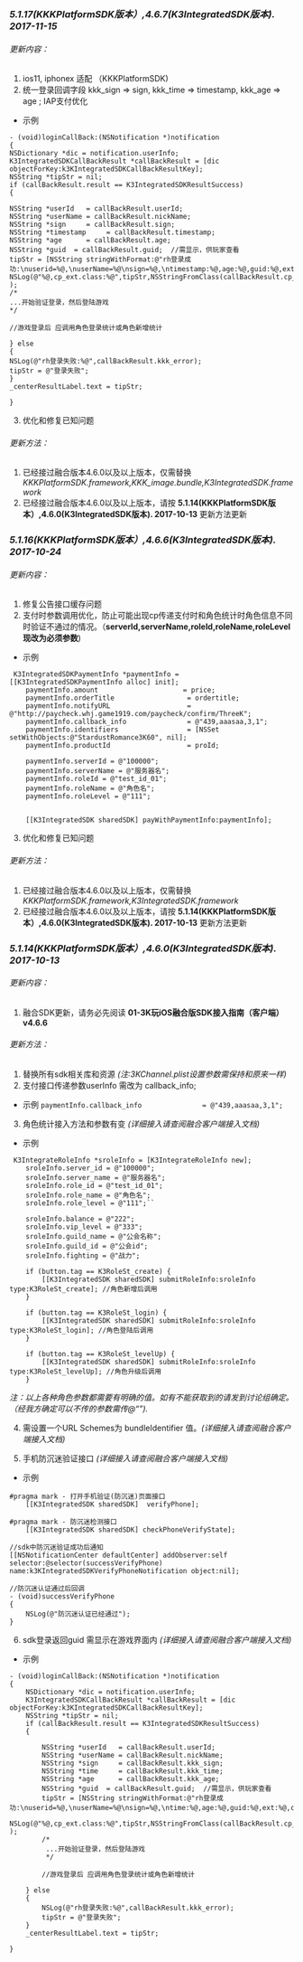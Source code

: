 
### *5.1.17(KKKPlatformSDK版本）,4.6.7(K3IntegratedSDK版本).  2017-11-15*
###### 更新内容：
1. ios11, iphonex 适配  （KKKPlatformSDK)
2. 统一登录回调字段 kkk_sign => sign, kkk_time => timestamp, kkk_age => age ; IAP支付优化
- 示例
```
- (void)loginCallBack:(NSNotification *)notification
{
NSDictionary *dic = notification.userInfo;
K3IntegratedSDKCallBackResult *callBackResult = [dic objectForKey:k3KIntegratedSDKCallBackResultKey];
NSString *tipStr = nil;
if (callBackResult.result == K3IntegratedSDKResultSuccess)
{

NSString *userId   = callBackResult.userId;
NSString *userName = callBackResult.nickName;
NSString *sign     = callBackResult.sign;
NSString *timestamp     = callBackResult.timestamp;
NSString *age      = callBackResult.age;
NSString *guid  = callBackResult.guid;  //需显示，供玩家查看
tipStr = [NSString stringWithFormat:@"rh登录成功:\nuserid=%@,\nuserName=%@\nsign=%@,\ntimestamp:%@,age:%@,guid:%@,ext:%@,cp_ext:%@",userId,userName,sign,timestamp,age,guid,callBackResult.ext,callBackResult.cp_ext];
NSLog(@"%@,cp_ext.class:%@",tipStr,NSStringFromClass(callBackResult.cp_ext.class) );
/*
...开始验证登录，然后登陆游戏
*/

//游戏登录后 应调用角色登录统计或角色新增统计

} else
{
NSLog(@"rh登录失败:%@",callBackResult.kkk_error);
tipStr = @"登录失败";
}
_centerResultLabel.text = tipStr;

}

```

3. 优化和修复已知问题
###### 更新方法：
1. 已经接过融合版本4.6.0以及以上版本，仅需替换*KKKPlatformSDK.framework,KKK_image.bundle,K3IntegratedSDK.framework*
2. 已经接过融合版本4.6.0以及以上版本，请按 **5.1.14(KKKPlatformSDK版本）,4.6.0(K3IntegratedSDK版本).  2017-10-13** 更新方法更新 




### *5.1.16(KKKPlatformSDK版本）,4.6.6(K3IntegratedSDK版本).  2017-10-24*
###### 更新内容：
1. 修复公告接口缓存问题
2. 支付时参数调用优化，防止可能出现cp传递支付时和角色统计时角色信息不同时验证不通过的情况。（**serverId,serverName,roleId,roleName,roleLevel现改为必须参数**)
- 示例
```
 K3IntegratedSDKPaymentInfo *paymentInfo = [[K3IntegratedSDKPaymentInfo alloc] init];
    paymentInfo.amount                     = price;
    paymentInfo.orderTitle                  = ordertitle;
    paymentInfo.notifyURL                   = @"http://paycheck.whj.game1919.com/paycheck/confirm/ThreeK";
    paymentInfo.callback_info               = @"439,aaasaa,3,1";
    paymentInfo.identifiers                 = [NSSet setWithObjects:@"StardustRomance3K60", nil];
    paymentInfo.productId                   = proId;
    
    paymentInfo.serverId = @"100000";
    paymentInfo.serverName = @"服务器名";
    paymentInfo.roleId = @"test_id_01";
    paymentInfo.roleName = @"角色名";
    paymentInfo.roleLevel = @"111";
   
    
    [[K3IntegratedSDK sharedSDK] payWithPaymentInfo:paymentInfo];
```

3. 优化和修复已知问题
###### 更新方法：
1. 已经接过融合版本4.6.0以及以上版本，仅需替换*KKKPlatformSDK.framework,K3IntegratedSDK.framework*
2. 已经接过融合版本4.6.0以及以上版本，请按 **5.1.14(KKKPlatformSDK版本）,4.6.0(K3IntegratedSDK版本).  2017-10-13** 更新方法更新 




### *5.1.14(KKKPlatformSDK版本）,4.6.0(K3IntegratedSDK版本).  2017-10-13*
###### 更新内容：
1. 融合SDK更新，请务必先阅读 **01-3K玩iOS融合版SDK接入指南（客户端）v4.6.6**
###### 更新方法：
1. 替换所有sdk相关库和资源 *(注:3KChannel.plist设置参数需保持和原来一样)*
2. 支付接口传递参数userInfo 需改为 callback_info;
- 示例
`paymentInfo.callback_info               = @"439,aaasaa,3,1";`
3. 角色统计接入方法和参数有变 *(详细接入请查阅融合客户端接入文档)*
- 示例
```
 K3IntegrateRoleInfo *sroleInfo = [K3IntegrateRoleInfo new];
    sroleInfo.server_id = @"100000";
    sroleInfo.server_name = @"服务器名";
    sroleInfo.role_id = @"test_id_01";
    sroleInfo.role_name = @"角色名";
    sroleInfo.role_level = @"111";``
    
    sroleInfo.balance = @"222";
    sroleInfo.vip_level = @"333";
    sroleInfo.guild_name = @"公会名称";
    sroleInfo.guild_id = @"公会id";
    sroleInfo.fighting = @"战力";
    
    if (button.tag == K3RoleSt_create) {
        [[K3IntegratedSDK sharedSDK] submitRoleInfo:sroleInfo type:K3RoleSt_create]; //角色新增后调用
    }
    
    if (button.tag == K3RoleSt_login) {
        [[K3IntegratedSDK sharedSDK] submitRoleInfo:sroleInfo type:K3RoleSt_login]; //角色登陆后调用
    }
    
    if (button.tag == K3RoleSt_levelUp) {
        [[K3IntegratedSDK sharedSDK] submitRoleInfo:sroleInfo type:K3RoleSt_levelUp]; //角色升级后调用
    }
```
   *注：以上各种角色参数都需要有明确的值。如有不能获取到的请发到讨论组确定。（经我方确定可以不传的参数需传@“”).*

4. 需设置一个URL Schemes为 bundleIdentifier 值。*(详细接入请查阅融合客户端接入文档)*

5.  手机防沉迷验证接口  *(详细接入请查阅融合客户端接入文档)*
- 示例
```
#pragma mark - 打开手机验证(防沉迷)页面接口
    [[K3IntegratedSDK sharedSDK]  verifyPhone];
```
```
#pragma mark - 防沉迷检测接口
    [[K3IntegratedSDK sharedSDK] checkPhoneVerifyState];
```
```
//sdk中防沉迷验证成功后通知
[[NSNotificationCenter defaultCenter] addObserver:self selector:@selector(successVerifyPhone) name:k3KIntegratedSDKVerifyPhoneNotification object:nil];
```

```
//防沉迷认证通过后回调
- (void)successVerifyPhone
{
    NSLog(@"防沉迷认证已经通过");
}
```
6.  sdk登录返回guid 需显示在游戏界面内 *(详细接入请查阅融合客户端接入文档)*
- 示例
```
- (void)loginCallBack:(NSNotification *)notification
{
    NSDictionary *dic = notification.userInfo;
    K3IntegratedSDKCallBackResult *callBackResult = [dic objectForKey:k3KIntegratedSDKCallBackResultKey];
    NSString *tipStr = nil;
    if (callBackResult.result == K3IntegratedSDKResultSuccess)
    {
        
        NSString *userId   = callBackResult.userId;
        NSString *userName = callBackResult.nickName;
        NSString *sign     = callBackResult.kkk_sign;
        NSString *time     = callBackResult.kkk_time;
        NSString *age      = callBackResult.kkk_age;
        NSString *guid  = callBackResult.guid;  //需显示，供玩家查看
        tipStr = [NSString stringWithFormat:@"rh登录成功:\nuserid=%@,\nuserName=%@\nsign=%@,\ntime:%@,age:%@,guid:%@,ext:%@,cp_ext:%@",userId,userName,sign,time,age,guid,callBackResult.ext,callBackResult.cp_ext];
        NSLog(@"%@,cp_ext.class:%@",tipStr,NSStringFromClass(callBackResult.cp_ext.class) );
        /*
         ...开始验证登录，然后登陆游戏
         */
        
        //游戏登录后 应调用角色登录统计或角色新增统计
    
    } else
    {
        NSLog(@"rh登录失败:%@",callBackResult.kkk_error);
        tipStr = @"登录失败";
    }
    _centerResultLabel.text = tipStr;
    
}

```
